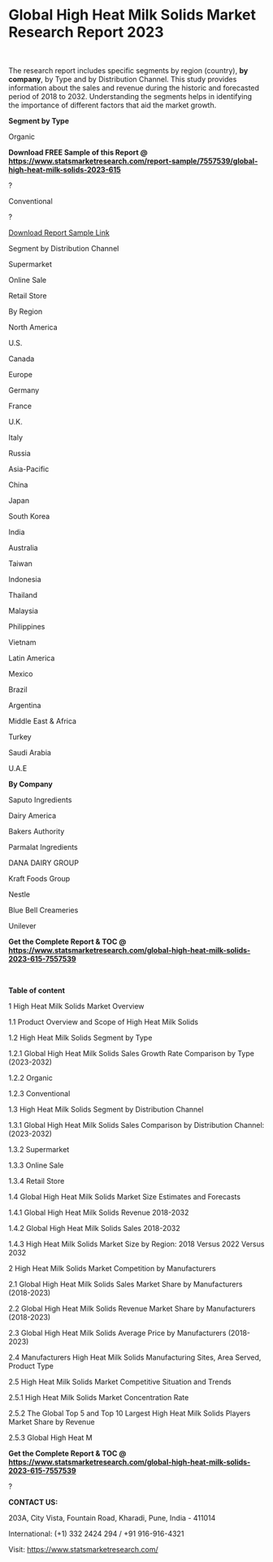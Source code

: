 <h1>Global High Heat Milk Solids Market Research Report 2023</h1><br/><p>The research report includes specific segments by region (country), <strong>by company</strong>, by Type and by Distribution Channel. This study provides information about the sales and revenue during the historic and forecasted period of 2018 to 2032. Understanding the segments helps in identifying the importance of different factors that aid the market growth.</p>
 
 
 
 <p><strong>Segment by Type</strong></p>
 
 
 
 <p>Organic</p>
 
 
 
 <div><b>Download FREE Sample of this Report @ <a href="https://www.statsmarketresearch.com/download-free-sample/7557539/global-high-heat-milk-solids-2023-615">https://www.statsmarketresearch.com/report-sample/7557539/global-high-heat-milk-solids-2023-615</a></b></div>
 
 
 
 <p>? </p>
 
 
 
 <p>Conventional</p>
 
 
 
 <p>? </p>
 
 
 
 <p><a href="https://www.statsmarketresearch.com/download-free-sample/7557539/global-high-heat-milk-solids-2023-615">Download Report Sample Link</a></p>
 
 
 
 <p>Segment by Distribution Channel</p>
 
 
 
 <p>Supermarket</p>
 
 
 
 <p>Online Sale</p>
 
 
 
 <p>Retail Store</p>
 
 
 
 <p>By Region</p>
 
 
 
 <p>North America</p>
 
 
 
 <p>U.S.</p>
 
 
 
 <p>Canada</p>
 
 
 
 <p>Europe</p>
 
 
 
 <p>Germany</p>
 
 
 
 <p>France</p>
 
 
 
 <p>U.K.</p>
 
 
 
 <p>Italy</p>
 
 
 
 <p>Russia</p>
 
 
 
 <p>Asia-Pacific</p>
 
 
 
 <p>China</p>
 
 
 
 <p>Japan</p>
 
 
 
 <p>South Korea</p>
 
 
 
 <p>India</p>
 
 
 
 <p>Australia</p>
 
 
 
 <p>Taiwan</p>
 
 
 
 <p>Indonesia</p>
 
 
 
 <p>Thailand</p>
 
 
 
 <p>Malaysia</p>
 
 
 
 <p>Philippines</p>
 
 
 
 <p>Vietnam</p>
 
 
 
 <p>Latin America</p>
 
 
 
 <p>Mexico</p>
 
 
 
 <p>Brazil</p>
 
 
 
 <p>Argentina</p>
 
 
 
 <p>Middle East & Africa</p>
 
 
 
 <p>Turkey</p>
 
 
 
 <p>Saudi Arabia</p>
 
 
 
 <p>U.A.E</p>
 
 
 
 <p><strong>By Company</strong></p>
 
 
 
 <p>Saputo Ingredients</p>
 
 
 
 <p>Dairy America</p>
 
 
 
 <p>Bakers Authority</p>
 
 
 
 <p>Parmalat Ingredients</p>
 
 
 
 <p>DANA DAIRY GROUP</p>
 
 
 
 <p>Kraft Foods Group</p>
 
 
 
 <p>Nestle</p>
 
 
 
 <p>Blue Bell Creameries</p>
 
 
 
 <p>Unilever</p>
 
 
 
 <div><b>Get the Complete Report & TOC @ <a href="https://www.statsmarketresearch.com/global-high-heat-milk-solids-2023-615-7557539">https://www.statsmarketresearch.com/global-high-heat-milk-solids-2023-615-7557539</a></b></div>
 
 
 
 <p><br />
 
 <b>Table of content</b></p>
 
 
 
 <p>1 High Heat Milk Solids Market Overview<br />
 
 1.1 Product Overview and Scope of High Heat Milk Solids<br />
 
 1.2 High Heat Milk Solids Segment by Type<br />
 
 1.2.1 Global High Heat Milk Solids Sales Growth Rate Comparison by Type (2023-2032)<br />
 
 1.2.2 Organic<br />
 
 1.2.3 Conventional<br />
 
 1.3 High Heat Milk Solids Segment by Distribution Channel<br />
 
 1.3.1 Global High Heat Milk Solids Sales Comparison by Distribution Channel: (2023-2032)<br />
 
 1.3.2 Supermarket<br />
 
 1.3.3 Online Sale<br />
 
 1.3.4 Retail Store<br />
 
 1.4 Global High Heat Milk Solids Market Size Estimates and Forecasts<br />
 
 1.4.1 Global High Heat Milk Solids Revenue 2018-2032<br />
 
 1.4.2 Global High Heat Milk Solids Sales 2018-2032<br />
 
 1.4.3 High Heat Milk Solids Market Size by Region: 2018 Versus 2022 Versus 2032<br />
 
 2 High Heat Milk Solids Market Competition by Manufacturers<br />
 
 2.1 Global High Heat Milk Solids Sales Market Share by Manufacturers (2018-2023)<br />
 
 2.2 Global High Heat Milk Solids Revenue Market Share by Manufacturers (2018-2023)<br />
 
 2.3 Global High Heat Milk Solids Average Price by Manufacturers (2018-2023)<br />
 
 2.4 Manufacturers High Heat Milk Solids Manufacturing Sites, Area Served, Product Type<br />
 
 2.5 High Heat Milk Solids Market Competitive Situation and Trends<br />
 
 2.5.1 High Heat Milk Solids Market Concentration Rate<br />
 
 2.5.2 The Global Top 5 and Top 10 Largest High Heat Milk Solids Players Market Share by Revenue<br />
 
 2.5.3 Global High Heat M</p>
 
 
 
 <div><b>Get the Complete Report & TOC @ <a href="https://www.statsmarketresearch.com/global-high-heat-milk-solids-2023-615-7557539">https://www.statsmarketresearch.com/global-high-heat-milk-solids-2023-615-7557539</a></b></div>
 
 
 
 <p>? </p>
 
 
 
 <p><b>CONTACT US:</b><br />
 
 203A, City Vista, Fountain Road, Kharadi, Pune, India - 411014<br />
 
 International: (+1) 332 2424 294 / +91 916-916-4321<br />
 
 Visit: <a href="https://www.statsmarketresearch.com/">https://www.statsmarketresearch.com/</a></p>